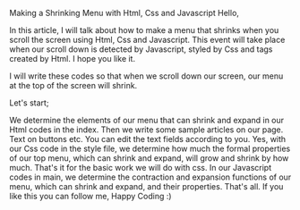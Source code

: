 Making a Shrinking Menu with Html, Css and Javascript
Hello,

In this article, I will talk about how to make a menu that shrinks when you scroll the screen using Html, Css and Javascript. This event will take place when our scroll down is detected by Javascript, styled by Css and tags created by Html. I hope you like it.

I will write these codes so that when we scroll down our screen, our menu at the top of the screen will shrink.

Let's start;

We determine the elements of our menu that can shrink and expand in our Html codes in the index. Then we write some sample articles on our page.
Text on buttons etc. You can edit the text fields according to you.
Yes, with our Css code in the style file, we determine how much the formal properties of our top menu, which can shrink and expand, will grow and shrink by how much. That's it for the basic work we will do with css.
In our Javascript codes in main, we determine the contraction and expansion functions of our menu, which can shrink and expand, and their properties.
That's all. If you like this you can follow me, Happy Coding :)
